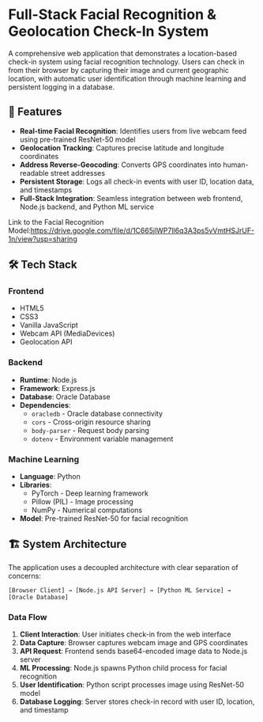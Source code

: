 # Full-Stack Facial Recognition & Geolocation Check-In System

A comprehensive web application that demonstrates a location-based check-in system using facial recognition technology. Users can check in from their browser by capturing their image and current geographic location, with automatic user identification through machine learning and persistent logging in a database.

## 🚀 Features

- **Real-time Facial Recognition**: Identifies users from live webcam feed using pre-trained ResNet-50 model
- **Geolocation Tracking**: Captures precise latitude and longitude coordinates
- **Address Reverse-Geocoding**: Converts GPS coordinates into human-readable street addresses
- **Persistent Storage**: Logs all check-in events with user ID, location data, and timestamps
- **Full-Stack Integration**: Seamless integration between web frontend, Node.js backend, and Python ML service

Link to the Facial Recognition Model:https://drive.google.com/file/d/1C665jlWP7ll6q3A3ps5vVmtHSJrUF-1n/view?usp=sharing
## 🛠️ Tech Stack

### Frontend
- HTML5
- CSS3
- Vanilla JavaScript
- Webcam API (MediaDevices)
- Geolocation API

### Backend
- **Runtime**: Node.js
- **Framework**: Express.js
- **Database**: Oracle Database
- **Dependencies**: 
  - `oracledb` - Oracle database connectivity
  - `cors` - Cross-origin resource sharing
  - `body-parser` - Request body parsing
  - `dotenv` - Environment variable management

### Machine Learning
- **Language**: Python
- **Libraries**: 
  - PyTorch - Deep learning framework
  - Pillow (PIL) - Image processing
  - NumPy - Numerical computations
- **Model**: Pre-trained ResNet-50 for facial recognition

## 🏗️ System Architecture

The application uses a decoupled architecture with clear separation of concerns:

```
[Browser Client] → [Node.js API Server] → [Python ML Service] → [Oracle Database]
```

### Data Flow
1. **Client Interaction**: User initiates check-in from the web interface
2. **Data Capture**: Browser captures webcam image and GPS coordinates
3. **API Request**: Frontend sends base64-encoded image data to Node.js server
4. **ML Processing**: Node.js spawns Python child process for facial recognition
5. **User Identification**: Python script processes image using ResNet-50 model
6. **Database Logging**: Server stores check-in record with user ID, location, and timestamp

